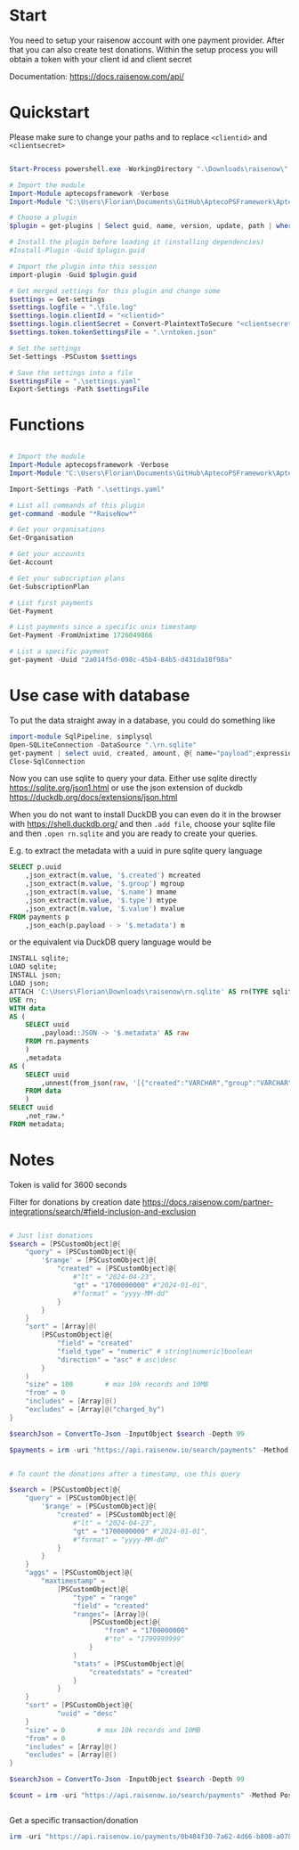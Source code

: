 
# Start

You need to setup your raisenow account with one payment provider. After that you can also create test donations. Within the setup process you will obtain a token with your client id and client secret

Documentation: https://docs.raisenow.com/api/



# Quickstart

Please make sure to change your paths and to replace `<clientid>` and `<clientsecret>`

```PowerShell

Start-Process powershell.exe -WorkingDirectory ".\Downloads\raisenow\"

# Import the module
Import-Module aptecopsframework -Verbose
Import-Module "C:\Users\Florian\Documents\GitHub\AptecoPSFramework\AptecoPSFramework"

# Choose a plugin
$plugin = get-plugins | Select guid, name, version, update, path | where-object { $_.name -like "RaiseNow" } | Select -first 1

# Install the plugin before loading it (installing dependencies)
#Install-Plugin -Guid $plugin.guid

# Import the plugin into this session
import-plugin -Guid $plugin.guid

# Get merged settings for this plugin and change some
$settings = Get-settings
$settings.logfile = ".\file.log"
$settings.login.clientId = "<clientid>"
$settings.login.clientSecret = Convert-PlaintextToSecure "<clientsecret>"
$settings.token.tokenSettingsFile = ".\rntoken.json"

# Set the settings
Set-Settings -PSCustom $settings

# Save the settings into a file
$settingsFile = ".\settings.yaml"
Export-Settings -Path $settingsFile

```

# Functions


```PowerShell

# Import the module
Import-Module aptecopsframework -Verbose
Import-Module "C:\Users\Florian\Documents\GitHub\AptecoPSFramework\AptecoPSFramework"

Import-Settings -Path ".\settings.yaml"

# List all commands of this plugin
get-command -module "*RaiseNow*"

# Get your organisations
Get-Organisation

# Get your accounts
Get-Account

# Get your subscription plans
Get-SubscriptionPlan

# List first payments
Get-Payment

# List payments since a specific unix timestamp
Get-Payment -FromUnixtime 1726049866

# List a specific payment
get-payment -Uuid "2a014f5d-098c-45b4-84b5-d431da18f98a"


```

# Use case with database

To put the data straight away in a database, you could do something like

```PowerShell
import-module SqlPipeline, simplysql
Open-SQLiteConnection -DataSource ".\rn.sqlite"
get-payment | select uuid, created, amount, @{ name="payload";expression={ ConvertTo-Json $_ -Depth 99 -Compress } } | Add-RowsToSql -TableName "payments" -UseTransaction -verbose
Close-SqlConnection
```

Now you can use sqlite to query your data. Either use sqlite directly https://sqlite.org/json1.html or use the json extension of duckdb https://duckdb.org/docs/extensions/json.html

When you do not want to install DuckDB you can even do it in the browser with https://shell.duckdb.org/ and then `.add file`, choose your sqlite file and then `.open rn.sqlite` and you are ready to create your queries.

E.g. to extract the metadata with a uuid in pure sqlite query language

```SQL
SELECT p.uuid
	,json_extract(m.value, '$.created') mcreated
	,json_extract(m.value, '$.group') mgroup
	,json_extract(m.value, '$.name') mname
	,json_extract(m.value, '$.type') mtype
	,json_extract(m.value, '$.value') mvalue
FROM payments p
	,json_each(p.payload - > '$.metadata') m

```
or the equivalent via DuckDB query language would be

```SQL
INSTALL sqlite;
LOAD sqlite;
INSTALL json;
LOAD json;
ATTACH 'C:\Users\Florian\Downloads\raisenow\rn.sqlite' AS rn(TYPE sqlite);
USE rn;
WITH data
AS (
	SELECT uuid
		,payload::JSON -> '$.metadata' AS raw
	FROM rn.payments
	)
	,metadata
AS (
	SELECT uuid
		,unnest(from_json(raw, '[{"created":"VARCHAR","group":"VARCHAR","name":"VARCHAR", "type":"VARCHAR", "value":"VARCHAR"}]')) not_raw
	FROM data
	)
SELECT uuid
	,not_raw.*
FROM metadata;
```

# Notes


Token is valid for 3600 seconds



Filter for donations by creation date
https://docs.raisenow.com/partner-integrations/search/#field-inclusion-and-exclusion

```PowerShell

# Just list donations
$search = [PSCustomObject]@{
    "query" = [PSCustomObject]@{
        '$range' = [PSCustomObject]@{
            "created" = [PSCustomObject]@{
                #"lt" = "2024-04-23",
                "gt" = "1700000000" #"2024-01-01",
                #"format" = "yyyy-MM-dd"
            }
        }
    }
    "sort" = [Array]@(
        [PSCustomObject]@{
            "field" = "created"
            "field_type" = "numeric" # string|numeric|boolean
            "direction" = "asc" # asc|desc
        }
    )
    "size" = 100        # max 10k records and 10MB
    "from" = 0
    "includes" = [Array]@()
    "excludes" = [Array]@("charged_by")
}

$searchJson = ConvertTo-Json -InputObject $search -Depth 99

$payments = irm -uri "https://api.raisenow.io/search/payments" -Method Post -ContentType "application/json" -Headers @{"Accept-Encoding"="gzip"; "Authorization" = "Bearer $( $t.access_token )"} -body $searchJson


# To count the donations after a timestamp, use this query

$search = [PSCustomObject]@{
    "query" = [PSCustomObject]@{
        '$range' = [PSCustomObject]@{
            "created" = [PSCustomObject]@{
                #"lt" = "2024-04-23",
                "gt" = "1700000000" #"2024-01-01",
                #"format" = "yyyy-MM-dd"
            }
        }
    }
    "aggs" = [PSCustomObject]@{
        "maxtimestamp" = 
            [PSCustomObject]@{
                "type" = "range"
                "field" = "created"
                "ranges"= [Array]@(
                    [PSCustomObject]@{
                        "from" = "1700000000"
                        #"to" = "1799999999"
                    }
                )
                "stats" = [PSCustomObject]@{
                    "createdstats" = "created"
                }
            }
    }
    "sort" = [PSCustomObject]@{
            "uuid" = "desc"
    }
    "size" = 0        # max 10k records and 10MB
    "from" = 0
    "includes" = [Array]@()
    "excludes" = [Array]@()
}

$searchJson = ConvertTo-Json -InputObject $search -Depth 99

$count = irm -uri "https://api.raisenow.io/search/payments" -Method Post -ContentType "application/json" -Headers @{"Accept-Encoding"="gzip"; "Authorization" = "Bearer $( $t.access_token )"} -body $searchJson



```

Get a specific transaction/donation

```PowerShell
irm -uri "https://api.raisenow.io/payments/0b484f30-7a62-4d66-b808-a078ae158ef4" -Method Get -ContentType "application/json" -Headers @{"Accept-Encoding"="gzip"; "Authorization" = "Bearer $( $t.access_token )"}
```

